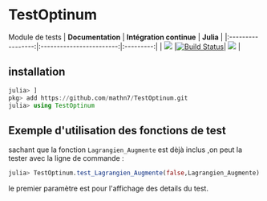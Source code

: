 # TestOptinum
Module de tests
| **Documentation** | **Intégration continue** | **Julia** |
|:-----------------:|:------------------------:|:---------:|
| [![](https://img.shields.io/badge/docs-dev-blue.svg)](https://mathn7.github.io/TestOptinum/dev/) |[![Build Status](https://travis-ci.com/mathn7/TestOptinum.svg?branch=master)](https://travis-ci.com/mathn7/TestOptinum)| [![](https://img.shields.io/github/v/release/JuliaLang/julia.svg)](https://docs.julialang.org) |


## installation

```julia
julia> ]
pkg> add https://github.com/mathn7/TestOptinum.git
julia> using TestOptinum
```
## Exemple d'utilisation des fonctions de test

sachant que la fonction ``Lagrangien_Augmente`` est dèjà inclus
,on peut la tester avec la ligne de commande :
```julia
julia> TestOptinum.test_Lagrangien_Augmente(false,Lagrangien_Augmente)
```
le premier paramètre est pour l'affichage des details du test.
